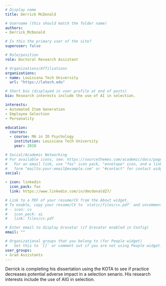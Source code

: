 ```yaml
---
# Display name
title: Derrick McDonald

# Username (this should match the folder name)
authors:
- Derrick_McDonald

# Is this the primary user of the site?
superuser: false

# Role/position
role: Doctoral Research Assistant

# Organizations/Affiliations
organizations:
- name: Louisiana Tech University
  url: "https://latech.edu"

# Short bio (displayed in user profile at end of posts)
bio: Research interests include the use of AI in selection.

interests:
- Automated Item Generation
- Employee Selection
- Personality

education:
  courses:
  - course: MA in IO Psychology
    institution: Louisiana Tech University
    year: 2018

# Social/Academic Networking
# For available icons, see: https://sourcethemes.com/academic/docs/page-builder/#icons
#   For an email link, use "fas" icon pack, "envelope" icon, and a link in the
#   form "mailto:your-email@example.com" or "#contact" for contact widget.
social:

- icon: linkedin
  icon_pack: fas
  link: https://www.linkedin.com/in/dmcdonald27/

# Link to a PDF of your resume/CV from the About widget.
# To enable, copy your resume/CV to `static/files/cv.pdf` and uncomment the lines below.
# - icon: cv
#   icon_pack: ai
#   link: files/cv.pdf

# Enter email to display Gravatar (if Gravatar enabled in Config)
email: ""

# Organizational groups that you belong to (for People widget)
#   Set this to `[]` or comment out if you are not using People widget.
user_groups:
- Grad Assistants
---
```


Derrick is completing his dissertation using the KOTA to see if practice decreases potential adverse impact in a selection senario.  His research interests include the use of AIG in selection.
